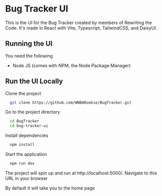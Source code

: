 # Bug Tracker UI

This is the UI for the Bug Tracker created by members of Rewriting the Code. It's made in React with Vite, Typescript, TailwindCSS, and DaisyUI.

## Running the UI

You need the following

- Node JS (comes with NPM, the Node Package Manager)

## Run the UI Locally

Clone the project

```bash
  git clone https://github.com/WNBARookie/BugTracker.git
```

Go to the project directory

```bash
  cd BugTracker
  cd bug-tracker-ui
```

Install dependencies

```bash
  npm install
```

Start the application

```bash
  npm run dev
```

The project will spin up and run at http://localhost:5000/. Navigate to this URL in your browser

By default it will take you to the home page
